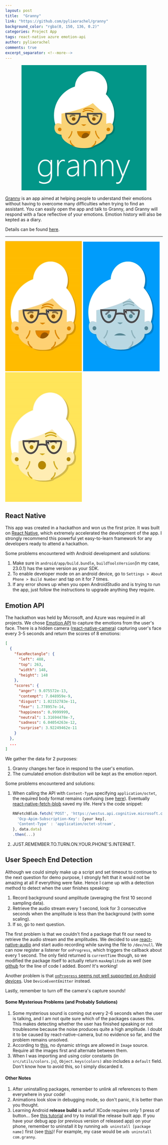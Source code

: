```yaml
---
layout: post
title:  "Granny"
link: "https://github.com/pyliaorachel/granny"
background_color: "rgba(0, 150, 136, 0.2)"
categories: Project App
tags: react-native azure emotion-api
author: pyliaorachel
comments: true
excerpt_separator: <!--more-->
---
```


<p align="center"><img width="400px" height="400px" src="https://raw.githubusercontent.com/pyliaorachel/granny/master/img/granny-icon.jpg" /></p>

[Granny](https://github.com/pyliaorachel/granny) is an app aimed at helping people to understand their emotions without having to overcome many difficulties when trying to find an assistant. You can easily open the app and talk to Granny, and Granny will respond with a face reflective of your emotions. Emotion history will also be kepted as a diary. 

Details can be found [here](https://devpost.com/software/granny).

<!--more-->
---

<img width="245px" height="416px" src="https://raw.githubusercontent.com/pyliaorachel/granny/master/img/happy_granny.gif" />
<img width="245px" height="414px" src="https://raw.githubusercontent.com/pyliaorachel/granny/master/img/sad_neutral_granny.gif" />
<img width="245px" height="414px" src="https://raw.githubusercontent.com/pyliaorachel/granny/master/img/surprised_angry_granny.gif" />

## React Native

This app was created in a hackathon and won us the first prize. It was built on [React Native](https://facebook.github.io/react-native/), which extremely accelerated the development of the app. I strongly recommend this powerful yet easy-to-learn framework for any developers ready to attend a hackathon.

Some problems encountered with Android development and solutions:

1. Make sure in `android/app/build.bundle`, `buildToolsVersion`(in my case, 23.0.1) has the same version as your SDK.
2. To enable developer mode on an android device, go to `Settings > About Phone > Build Number` and tap on it for 7 times.
3. If any error shows up when you open AndroidStudio and is trying to run the app, just follow the instructions to upgrade anything they require.

## Emotion API

The hackathon was held by Microsoft, and Azure was required in all projects. We chose [Emotion API](https://dev.projectoxford.ai/docs/services/5639d931ca73072154c1ce89/operations/563b31ea778daf121cc3a5fa) to capture the emotions from the user's face. There is a hidden camera ([react-native-camera](https://github.com/lwansbrough/react-native-camera)) capturing user's face every 3-5 seconds and return the scores of 8 emotions:

```json
[
  {
    "faceRectangle": {
      "left": 488,
      "top": 263,
      "width": 148,
      "height": 148
    },
    "scores": {
      "anger": 9.075572e-13,
      "contempt": 7.048959e-9,
      "disgust": 1.02152783e-11,
      "fear": 1.778957e-14,
      "happiness": 0.9999999,
      "neutral": 1.31694478e-7,
      "sadness": 6.04054263e-12,
      "surprise": 3.92249462e-11
    }
  },
  ...
]
```

We gather the data for 2 purposes:

1. Granny changes her face in respond to the user's emotion.
2. The cumulated emotion distribution will be kept as the emotion report.

Some problems encountered and solutions:

1. When calling the API with `Content-Type` specifying `application/octet`, the required body format remains confusing (see [here](http://stackoverflow.com/questions/37900554/microsoft-cognitive-services-uploading-image)). Eventually [react-native-fetch-blob](https://github.com/wkh237/react-native-fetch-blob) saved my life. Here's the code snippet:

	```js
	RNFetchBlob.fetch('POST', 'https://westus.api.cognitive.microsoft.com/emotion/v1.0/recognize', {
	  'Ocp-Apim-Subscription-Key': [your key],
	  'Content-Type' : 'application/octet-stream',
	}, data.data)
	.then(...)
	```

2. JUST.REMEMBER.TO.TURN.ON.YOUR.PHONE'S.INTERNET.

## User Speech End Detection

Although we could simply make up a script and set timeout to continue to the next question for demo purpose, I strongly felt that it would not be amazing at all if everything were fake. Hence I came up with a detection method to detect when the user finishes speaking:

1. Record background sound amplitude (averaging the first 10 second sampling data).
2. Retrieve the audio stream every 1 second, look for 3 consecutive seconds when the amplitude is less than the background (with some scaling).
3. If so, go to next question.

The first problem is that we couldn't find a package that fit our need to retrieve the audio stream and the amplitudes. We decided to use [react-native-audio](https://github.com/jsierles/react-native-audio) and start audio recording while saving the file to `/dev/null`. We can now register a listener for `onProgress`, which triggers the callback about every 1 second. The only field returned is `currentTime` though, so we modified the package itself to actually return `maxAmplitude` as well (see [github](https://github.com/pyliaorachel/granny) for the line of code I added. Boom! It's working!

Another problem is that [`onProgress` seems not well supported on Android devices](https://github.com/jsierles/react-native-audio/issues/111). Use `DeviceEventEmitter` instead.

Lastly, remember to turn off the camera's capture sounds!

#### Some Mysterious Problems (and Probably Solutions)

1. Some mysterious sound is coming out every 2-6 seconds when the user is talking, and I am not quite sure which of the packages causes this. This makes detecting whether the user has finished speaking or not troublesome because the noise produces quite a high amplitude. I doubt it to be caused by react-native-camera, but no evidence so far, and the problem remains unsolved.
2. According to [this](https://github.com/facebook/react-native/issues/2481), no dynamic strings are allowed in `Image` source. Require all the images first and alternate between them.
3. When I was importing and using color constants (in `src/utils/colors.js`), `Object.keys(colors)` also includes a `default` field. Don't know how to avoid this, so I simply discarded it.

#### Other Notes

1. After uninstalling packages, remember to unlink all references to them everywhere in your code!
2. Animations look slow in debugging mode, so don't panic, it is better than you thought.
3. Learning Android __release build__ is awful! XCode requires only 1 press of button... See [this tutorial](https://github.com/shyjal/reactnative-android-production) and try to install the release built app. If you have your debug app (or previous version of released app) on your phone, remember to uninstall it by running `adb uninstall [package name]` first (see [this](http://stackoverflow.com/questions/26794862/failure-install-failed-update-incompatible-even-if-app-appears-to-not-be-insta))! For example, my case would be `adb uninstall com.granny`.













